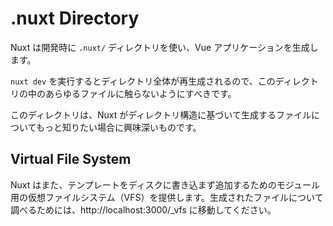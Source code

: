 # .nuxt Directory
Nuxt は開発時に `.nuxt/` ディレクトリを使い、Vue アプリケーションを生成します。

`nuxt dev` を実行するとディレクトリ全体が再生成されるので、このディレクトリの中のあらゆるファイルに触らないようにすべきです。

このディレクトリは、Nuxt がディレクトリ構造に基づいて生成するファイルについてもっと知りたい場合に興味深いものです。

## Virtual File System
Nuxt はまた、テンプレートをディスクに書き込まず追加するためのモジュール用の仮想ファイルシステム（VFS）を提供します。生成されたファイルについて調べるためには、http://localhost:3000/_vfs に移動してください。